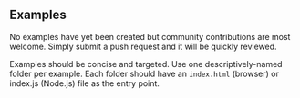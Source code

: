 ## Examples

No examples have yet been created but community contributions are most welcome. Simply submit a push 
request and it will be quickly reviewed.

Examples should be concise and targeted. Use one descriptively-named folder per example. Each folder
should have an `index.html` (browser) or index.js (Node.js) file as the entry point.
